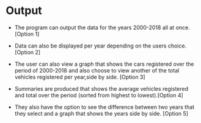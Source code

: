 # Output

- The program can output the data for the years 2000-2018 all at once. [Option 1]

- Data can also be displayed per year depending on the users choice. [Option 2]
- The user can also view a graph that shows the cars registered over the period of 2000-2018 and also choose to view another of the total vehicles registered per year,side by side. [Option 3]

* Summaries are produced that shows the average vehicles registered and total over the period (sorted from highest to lowest).[Option 4]

- They also have the option to see the difference between two years that they select and a graph that shows the years side by side. [Option 5]
